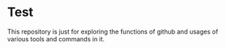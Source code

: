 # Test
This repository is just for exploring the functions of github and usages of various tools and commands in it.

